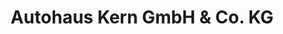 ---
title: "Autohaus Kern GmbH & Co. KG"
url: /rothenburg-ob-der-tauber/autohaus-kern-gmbh-und-co-kg/
shop: Autohaus
---